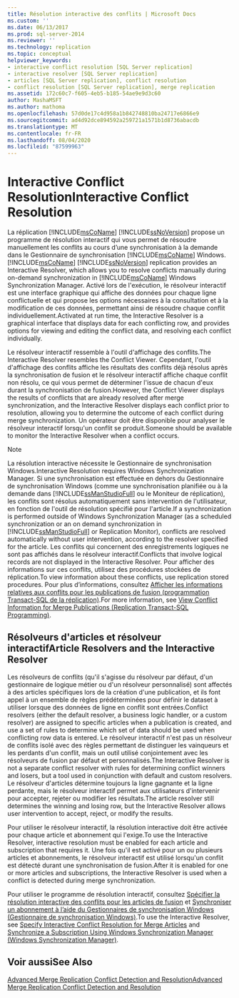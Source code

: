 ```yaml
---
title: Résolution interactive des conflits | Microsoft Docs
ms.custom: ''
ms.date: 06/13/2017
ms.prod: sql-server-2014
ms.reviewer: ''
ms.technology: replication
ms.topic: conceptual
helpviewer_keywords:
- interactive conflict resolution [SQL Server replication]
- interactive resolver [SQL Server replication]
- articles [SQL Server replication], conflict resolution
- conflict resolution [SQL Server replication], merge replication
ms.assetid: 172c60c7-f605-4eb5-b185-54ae9e9d3c60
author: MashaMSFT
ms.author: mathoma
ms.openlocfilehash: 57d0de17c4d958a1b842748810ba24717e6866e9
ms.sourcegitcommit: ad4d92dce894592a259721a1571b1d8736abacdb
ms.translationtype: MT
ms.contentlocale: fr-FR
ms.lasthandoff: 08/04/2020
ms.locfileid: "87599963"
---
```

# <a name="interactive-conflict-resolution"></a><span data-ttu-id="8b5b0-102">Interactive Conflict Resolution</span><span class="sxs-lookup"><span data-stu-id="8b5b0-102">Interactive Conflict Resolution</span></span>
  <span data-ttu-id="8b5b0-103">La réplication [!INCLUDE[msCoName](../../../includes/msconame-md.md)] [!INCLUDE[ssNoVersion](../../../includes/ssnoversion-md.md)] propose un programme de résolution interactif qui vous permet de résoudre manuellement les conflits au cours d’une synchronisation à la demande dans le Gestionnaire de synchronisation [!INCLUDE[msCoName](../../../includes/msconame-md.md)] Windows.</span><span class="sxs-lookup"><span data-stu-id="8b5b0-103">[!INCLUDE[msCoName](../../../includes/msconame-md.md)] [!INCLUDE[ssNoVersion](../../../includes/ssnoversion-md.md)] replication provides an Interactive Resolver, which allows you to resolve conflicts manually during on-demand synchronization in [!INCLUDE[msCoName](../../../includes/msconame-md.md)] Windows Synchronization Manager.</span></span> <span data-ttu-id="8b5b0-104">Activé lors de l'exécution, le résolveur interactif est une interface graphique qui affiche des données pour chaque ligne conflictuelle et qui propose les options nécessaires à la consultation et à la modification de ces données, permettant ainsi de résoudre chaque conflit individuellement.</span><span class="sxs-lookup"><span data-stu-id="8b5b0-104">Activated at run time, the Interactive Resolver is a graphical interface that displays data for each conflicting row, and provides options for viewing and editing the conflict data, and resolving each conflict individually.</span></span>  
  
 <span data-ttu-id="8b5b0-105">Le résolveur interactif ressemble à l'outil d'affichage des conflits.</span><span class="sxs-lookup"><span data-stu-id="8b5b0-105">The Interactive Resolver resembles the Conflict Viewer.</span></span> <span data-ttu-id="8b5b0-106">Cependant, l'outil d'affichage des conflits affiche les résultats des conflits déjà résolus après la synchronisation de fusion et le résolveur interactif affiche chaque conflit non résolu, ce qui vous permet de déterminer l'issue de chacun d'eux durant la synchronisation de fusion.</span><span class="sxs-lookup"><span data-stu-id="8b5b0-106">However, the Conflict Viewer displays the results of conflicts that are already resolved after merge synchronization, and the Interactive Resolver displays each conflict prior to resolution, allowing you to determine the outcome of each conflict during merge synchronization.</span></span> <span data-ttu-id="8b5b0-107">Un opérateur doit être disponible pour analyser le résolveur interactif lorsqu'un conflit se produit.</span><span class="sxs-lookup"><span data-stu-id="8b5b0-107">Someone should be available to monitor the Interactive Resolver when a conflict occurs.</span></span>  
  
> [!NOTE]  
>  <span data-ttu-id="8b5b0-108">La résolution interactive nécessite le Gestionnaire de synchronisation Windows.</span><span class="sxs-lookup"><span data-stu-id="8b5b0-108">Interactive Resolution requires Windows Synchronization Manager.</span></span> <span data-ttu-id="8b5b0-109">Si une synchronisation est effectuée en dehors du Gestionnaire de synchronisation Windows (comme une synchronisation planifiée ou à la demande dans [!INCLUDE[ssManStudioFull](../../../includes/ssmanstudiofull-md.md)] ou le Moniteur de réplication), les conflits sont résolus automatiquement sans intervention de l'utilisateur, en fonction de l'outil de résolution spécifié pour l'article.</span><span class="sxs-lookup"><span data-stu-id="8b5b0-109">If a synchronization is performed outside of Windows Synchronization Manager (as a scheduled synchronization or an on demand synchronization in [!INCLUDE[ssManStudioFull](../../../includes/ssmanstudiofull-md.md)] or Replication Monitor), conflicts are resolved automatically without user intervention, according to the resolver specified for the article.</span></span> <span data-ttu-id="8b5b0-110">Les conflits qui concernent des enregistrements logiques ne sont pas affichés dans le résolveur interactif.</span><span class="sxs-lookup"><span data-stu-id="8b5b0-110">Conflicts that involve logical records are not displayed in the Interactive Resolver.</span></span> <span data-ttu-id="8b5b0-111">Pour afficher des informations sur ces conflits, utilisez des procédures stockées de réplication.</span><span class="sxs-lookup"><span data-stu-id="8b5b0-111">To view information about these conflicts, use replication stored procedures.</span></span> <span data-ttu-id="8b5b0-112">Pour plus d’informations, consultez [Afficher les informations relatives aux conflits pour les publications de fusion &#40;programmation Transact-SQL de la réplication&#41;](../view-conflict-information-for-merge-publications.md).</span><span class="sxs-lookup"><span data-stu-id="8b5b0-112">For more information, see [View Conflict Information for Merge Publications &#40;Replication Transact-SQL Programming&#41;](../view-conflict-information-for-merge-publications.md).</span></span>  
  
## <a name="article-resolvers-and-the-interactive-resolver"></a><span data-ttu-id="8b5b0-113">Résolveurs d'articles et résolveur interactif</span><span class="sxs-lookup"><span data-stu-id="8b5b0-113">Article Resolvers and the Interactive Resolver</span></span>  
 <span data-ttu-id="8b5b0-114">Les résolveurs de conflits (qu'il s'agisse du résolveur par défaut, d'un gestionnaire de logique métier ou d'un résolveur personnalisé) sont affectés à des articles spécifiques lors de la création d'une publication, et ils font appel à un ensemble de règles prédéterminées pour définir le dataset à utiliser lorsque des données de ligne en conflit sont entrées.</span><span class="sxs-lookup"><span data-stu-id="8b5b0-114">Conflict resolvers (either the default resolver, a business logic handler, or a custom resolver) are assigned to specific articles when a publication is created, and use a set of rules to determine which set of data should be used when conflicting row data is entered.</span></span> <span data-ttu-id="8b5b0-115">Le résolveur interactif n'est pas un résolveur de conflits isolé avec des règles permettant de distinguer les vainqueurs et les perdants d'un conflit, mais un outil utilisé conjointement avec les résolveurs de fusion par défaut et personnalisés.</span><span class="sxs-lookup"><span data-stu-id="8b5b0-115">The Interactive Resolver is not a separate conflict resolver with rules for determining conflict winners and losers, but a tool used in conjunction with default and custom resolvers.</span></span> <span data-ttu-id="8b5b0-116">Le résolveur d'articles détermine toujours la ligne gagnante et la ligne perdante, mais le résolveur interactif permet aux utilisateurs d'intervenir pour accepter, rejeter ou modifier les résultats.</span><span class="sxs-lookup"><span data-stu-id="8b5b0-116">The article resolver still determines the winning and losing row, but the Interactive Resolver allows user intervention to accept, reject, or modify the results.</span></span>  
  
 <span data-ttu-id="8b5b0-117">Pour utiliser le résolveur interactif, la résolution interactive doit être activée pour chaque article et abonnement qui l'exige.</span><span class="sxs-lookup"><span data-stu-id="8b5b0-117">To use the Interactive Resolver, interactive resolution must be enabled for each article and subscription that requires it.</span></span> <span data-ttu-id="8b5b0-118">Une fois qu'il est activé pour un ou plusieurs articles et abonnements, le résolveur interactif est utilisé lorsqu'un conflit est détecté durant une synchronisation de fusion.</span><span class="sxs-lookup"><span data-stu-id="8b5b0-118">After it is enabled for one or more articles and subscriptions, the Interactive Resolver is used when a conflict is detected during merge synchronization.</span></span>  
  
 <span data-ttu-id="8b5b0-119">Pour utiliser le programme de résolution interactif, consultez [Spécifier la résolution interactive des conflits pour les articles de fusion](..//publish/specify-merge-replication-properties.md#interactive-conflict-resolution) et [Synchroniser un abonnement à l’aide du Gestionnaires de synchronisation Windows &#40;Gestionnaire de synchronisation Windows&#41;](../synchronize-a-subscription-using-windows-synchronization-manager.md).</span><span class="sxs-lookup"><span data-stu-id="8b5b0-119">To use the Interactive Resolver, see [Specify Interactive Conflict Resolution for Merge Articles](..//publish/specify-merge-replication-properties.md#interactive-conflict-resolution) and [Synchronize a Subscription Using Windows Synchronization Manager &#40;Windows Synchronization Manager&#41;](../synchronize-a-subscription-using-windows-synchronization-manager.md).</span></span>  
  
## <a name="see-also"></a><span data-ttu-id="8b5b0-120">Voir aussi</span><span class="sxs-lookup"><span data-stu-id="8b5b0-120">See Also</span></span>  
 [<span data-ttu-id="8b5b0-121">Advanced Merge Replication Conflict Detection and Resolution</span><span class="sxs-lookup"><span data-stu-id="8b5b0-121">Advanced Merge Replication Conflict Detection and Resolution</span></span>](advanced-merge-replication-conflict-detection-and-resolution.md)  
  
  
